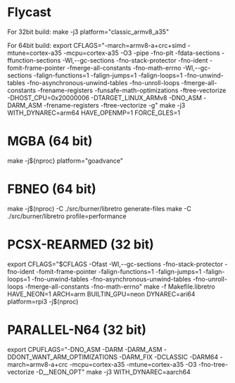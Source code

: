 Flycast
=======
For 32bit build: 
make -j3 platform="classic_armv8_a35"

For 64bit build: 
export CFLAGS="-march=armv8-a+crc+simd -mtune=cortex-a35 -mcpu=cortex-a35 -O3 -pipe -fno-plt -fdata-sections -ffunction-sections -Wl,--gc-sections -fno-stack-protector -fno-ident -fomit-frame-pointer -fmerge-all-constants -fno-math-errno -Wl,--gc-sections -falign-functions=1 -falign-jumps=1 -falign-loops=1 -fno-unwind-tables -fno-asynchronous-unwind-tables -fno-unroll-loops -fmerge-all-constants -frename-registers -funsafe-math-optimizations -ftree-vectorize -DHOST_CPU=0x20000006 -DTARGET_LINUX_ARMv8 -DNO_ASM -DARM_ASM -frename-registers -ftree-vectorize -g"
make -j3 WITH_DYNAREC=arm64 HAVE_OPENMP=1 FORCE_GLES=1

MGBA (64 bit)
====
make -j${nproc} platform="goadvance"

FBNEO (64 bit)
======
make -j$(nproc) -C ./src/burner/libretro generate-files
make -C ./src/burner/libretro profile=performance

PCSX-REARMED (32 bit)
===========
export CFLAGS="$CFLAGS -Ofast -Wl,--gc-sections -fno-stack-protector -fno-ident -fomit-frame-pointer -falign-functions=1 -falign-jumps=1 -falign-loops=1 -fno-unwind-tables -fno-asynchronous-unwind-tables -fno-unroll-loops -fmerge-all-constants -fno-math-errno"
make -f Makefile.libretro HAVE_NEON=1 ARCH=arm BUILTIN_GPU=neon DYNAREC=ari64 platform=rpi3 -j$(nproc)

PARALLEL-N64 (32 bit)
============
export CPUFLAGS="-DNO_ASM -DARM -DARM_ASM -DDONT_WANT_ARM_OPTIMIZATIONS -DARM_FIX -DCLASSIC -DARM64 -march=armv8-a+crc -mcpu=cortex-a35 -mtune=cortex-a35 -O3 -fno-tree-vectorize -D__NEON_OPT"
make -j3 WITH_DYNAREC=aarch64  
